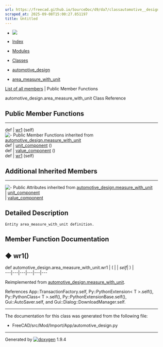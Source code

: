 ```yaml
---
url: https://freecad.github.io/SourceDoc/d9/da7/classautomotive__design_1_1area__measure__with__unit.html
scraped_at: 2025-09-08T15:00:27.851197
title: Untitled
---
```


  * [ ![](https://www.freecad.org/svg/logo-freecad.svg) ](https://freecadweb.org "FreeCAD")
  * [Index](../../index.html "Index")
  * [Modules](../../modules.html "Modules list")
  * [Classes](../../annotated.html "Annotated list")

  * [automotive_design](../../d4/ddf/namespaceautomotive__design.html)
  * [area_measure_with_unit](../../d9/da7/classautomotive__design_1_1area__measure__with__unit.html)

[List of all members](../../d0/d88/classautomotive__design_1_1area__measure__with__unit-members.html) | Public Member Functions

automotive_design.area_measure_with_unit Class Reference

##  Public Member Functions  
  
---  
def | [wr1](../../d9/da7/classautomotive__design_1_1area__measure__with__unit.html#a14bf9f06dea6d1d65df1294bf240ff5a) (self)  
![-](../../closed.png) Public Member Functions inherited from
[automotive_design.measure_with_unit](../../db/d66/classautomotive__design_1_1measure__with__unit.html)  
def | [unit_component](../../db/d66/classautomotive__design_1_1measure__with__unit.html#accf524e37fd3e05e483c04da33ec25a9) ()  
def | [value_component](../../db/d66/classautomotive__design_1_1measure__with__unit.html#ac8f78eb072238eb05d09fc2350d71fe6) ()  
def | [wr1](../../db/d66/classautomotive__design_1_1measure__with__unit.html#a10d2c432c94d0063fedaecff3483b0d6) (self)  
  
##  Additional Inherited Members  
  
---  
![-](../../closed.png) Public Attributes inherited from
[automotive_design.measure_with_unit](../../db/d66/classautomotive__design_1_1measure__with__unit.html)  
|
[unit_component](../../db/d66/classautomotive__design_1_1measure__with__unit.html#a30da8ff5991b14c1513623a8a78df360)  
|
[value_component](../../db/d66/classautomotive__design_1_1measure__with__unit.html#a6a36286bc2dcf141ac26006e93b8d59b)  
  
## Detailed Description

    
    
    Entity area_measure_with_unit definition.

## Member Function Documentation

## ◆ wr1()

def automotive_design.area_measure_with_unit.wr1  | ( |  | _self_| ) |   
---|---|---|---|---|---  
  
Reimplemented from
[automotive_design.measure_with_unit](../../db/d66/classautomotive__design_1_1measure__with__unit.html#a10d2c432c94d0063fedaecff3483b0d6).

References App::TransactionFactory.self, Py::PythonExtension< T >.self(),
Py::PythonClass< T >.self(), Py::PythonExtensionBase.self(),
Gui::AutoSaver.self, and Gui::Dialog::DownloadManager.self.

* * *

The documentation for this class was generated from the following file:

  * FreeCAD/src/Mod/Import/App/automotive_design.py

* * *

Generated by
[![doxygen](../../doxygen.svg)](https://www.doxygen.org/index.html) 1.9.4

